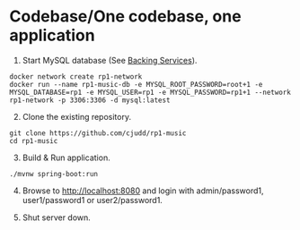 # Codebase/One codebase, one application

1. Start MySQL database (See [Backing Services](08_backing_services.md)).

```
docker network create rp1-network
docker run --name rp1-music-db -e MYSQL_ROOT_PASSWORD=root+1 -e MYSQL_DATABASE=rp1 -e MYSQL_USER=rp1 -e MYSQL_PASSWORD=rp1+1 --network rp1-network -p 3306:3306 -d mysql:latest
```

2. Clone the existing repository.
```
git clone https://github.com/cjudd/rp1-music
cd rp1-music
```

3. Build & Run application.
```
./mvnw spring-boot:run
```

4. Browse to [http://localhost:8080](http://localhost:8080) and login with admin/password1, user1/password1 or user2/password1.

5. Shut server down.
